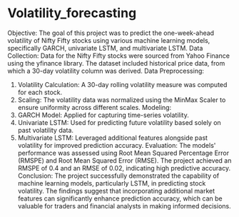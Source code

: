 # Volatility_forecasting
Objective: The goal of this project was to predict the one-week-ahead volatility of Nifty
Fifty stocks using various machine learning models, specifically GARCH, univariate LSTM,
and multivariate LSTM.
Data Collection: Data for the Nifty Fifty stocks were sourced from Yahoo Finance using the
yfinance library. The dataset included historical price data, from which a 30-day volatility
column was derived.
Data Preprocessing:
1. Volatility Calculation: A 30-day rolling volatility measure was computed for each
stock.
2. Scaling: The volatility data was normalized using the MinMax Scaler to ensure
uniformity across different scales.
Modeling:
1. GARCH Model: Applied for capturing time-series volatility.
2. Univariate LSTM: Used for predicting future volatility based solely on past
volatility data.
3. Multivariate LSTM: Leveraged additional features alongside past volatility for
improved prediction accuracy.
Evaluation: The models' performance was assessed using Root Mean Squared Percentage
Error (RMSPE) and Root Mean Squared Error (RMSE). The project achieved an RMSPE of
0.4 and an RMSE of 0.02, indicating high predictive accuracy.
Conclusion: The project successfully demonstrated the capability of machine learning
models, particularly LSTM, in predicting stock volatility. The findings suggest that
incorporating additional market features can significantly enhance prediction accuracy, which
can be valuable for traders and financial analysts in making informed decisions.
